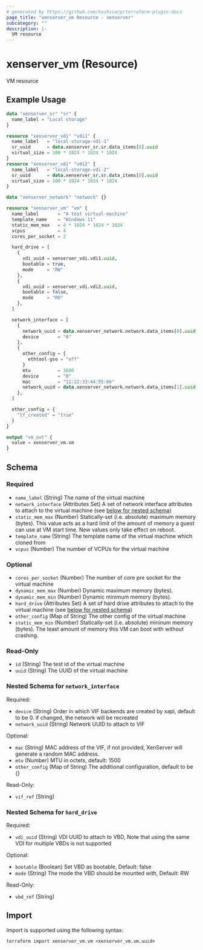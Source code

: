 ```yaml
---
# generated by https://github.com/hashicorp/terraform-plugin-docs
page_title: "xenserver_vm Resource - xenserver"
subcategory: ""
description: |-
  VM resource
---
```


# xenserver_vm (Resource)

VM resource

## Example Usage

```terraform
data "xenserver_sr" "sr" {
  name_label = "Local storage"
}

resource "xenserver_vdi" "vdi1" {
  name_label   = "local-storage-vdi-1"
  sr_uuid      = data.xenserver_sr.sr.data_items[0].uuid
  virtual_size = 100 * 1024 * 1024 * 1024
}
resource "xenserver_vdi" "vdi2" {
  name_label   = "local-storage-vdi-2"
  sr_uuid      = data.xenserver_sr.sr.data_items[0].uuid
  virtual_size = 100 * 1024 * 1024 * 1024
}

data "xenserver_network" "network" {}

resource "xenserver_vm" "vm" {
  name_label       = "A test virtual-machine"
  template_name    = "Windows 11"
  static_mem_max   = 4 * 1024 * 1024 * 1024
  vcpus            = 4
  cores_per_socket = 2

  hard_drive = [
    {
      vdi_uuid = xenserver_vdi.vdi1.uuid,
      bootable = true,
      mode     = "RW"
    },
    {
      vdi_uuid = xenserver_vdi.vdi2.uuid,
      bootable = false,
      mode     = "RO"
    },
  ]

  network_interface = [
    {
      network_uuid = data.xenserver_network.network.data_items[0].uuid,
      device       = "0"
    },
    {
      other_config = {
        ethtool-gso = "off"
      }
      mtu          = 1600
      device       = "0"
      mac          = "11:22:33:44:55:66"
      network_uuid = data.xenserver_network.network.data_items[1].uuid,
    },
  ]

  other_config = {
    "tf_created" = "true"
  }
}

output "vm_out" {
  value = xenserver_vm.vm
}
```

<!-- schema generated by tfplugindocs -->
## Schema

### Required

- `name_label` (String) The name of the virtual machine
- `network_interface` (Attributes Set) A set of network interface attributes to attach to the virtual machine (see [below for nested schema](#nestedatt--network_interface))
- `static_mem_max` (Number) Statically-set (i.e. absolute) maximum memory (bytes). This value acts as a hard limit of the amount of memory a guest can use at VM start time. New values only take effect on reboot.
- `template_name` (String) The template name of the virtual machine which cloned from
- `vcpus` (Number) The number of VCPUs for the virtual machine

### Optional

- `cores_per_socket` (Number) The number of core pre socket for the virtual machine
- `dynamic_mem_max` (Number) Dynamic maximum memory (bytes).
- `dynamic_mem_min` (Number) Dynamic minimum memory (bytes).
- `hard_drive` (Attributes Set) A set of hard drive attributes to attach to the virtual machine (see [below for nested schema](#nestedatt--hard_drive))
- `other_config` (Map of String) The other config of the virtual machine
- `static_mem_min` (Number) Statically-set (i.e. absolute) mininum memory (bytes). The least amount of memory this VM can boot with without crashing.

### Read-Only

- `id` (String) The test id of the virtual machine
- `uuid` (String) The UUID of the virtual machine

<a id="nestedatt--network_interface"></a>
### Nested Schema for `network_interface`

Required:

- `device` (String) Order in which VIF backends are created by xapi, default to be 0. if changed, the network will be recreated
- `network_uuid` (String) Network UUID to attach to VIF

Optional:

- `mac` (String) MAC address of the VIF, if not provided, XenServer will generate a random MAC address.
- `mtu` (Number) MTU in octets, default: 1500
- `other_config` (Map of String) The additional configuration, default to be {}

Read-Only:

- `vif_ref` (String)


<a id="nestedatt--hard_drive"></a>
### Nested Schema for `hard_drive`

Required:

- `vdi_uuid` (String) VDI UUID to attach to VBD, Note that using the same VDI for multiple VBDs is not supported

Optional:

- `bootable` (Boolean) Set VBD as bootable, Default: false
- `mode` (String) The mode the VBD should be mounted with, Default: RW

Read-Only:

- `vbd_ref` (String)

## Import

Import is supported using the following syntax:

```shell
terraform import xenserver_vm.vm <xenserver_vm.vm.uuid>
```
